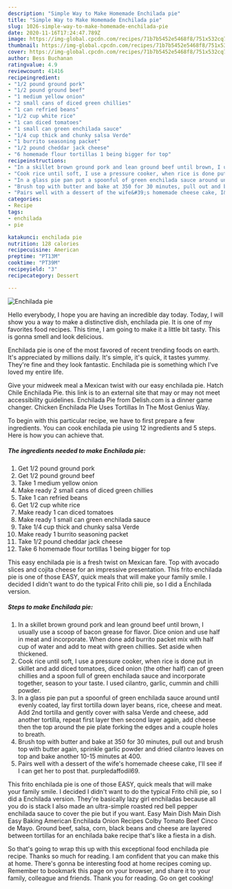 ```yaml
---
description: "Simple Way to Make Homemade Enchilada pie"
title: "Simple Way to Make Homemade Enchilada pie"
slug: 1026-simple-way-to-make-homemade-enchilada-pie
date: 2020-11-16T17:24:47.789Z
image: https://img-global.cpcdn.com/recipes/71b7b5452e5468f8/751x532cq70/enchilada-pie-recipe-main-photo.jpg
thumbnail: https://img-global.cpcdn.com/recipes/71b7b5452e5468f8/751x532cq70/enchilada-pie-recipe-main-photo.jpg
cover: https://img-global.cpcdn.com/recipes/71b7b5452e5468f8/751x532cq70/enchilada-pie-recipe-main-photo.jpg
author: Bess Buchanan
ratingvalue: 4.9
reviewcount: 41416
recipeingredient:
- "1/2 pound ground pork"
- "1/2 pound ground beef"
- "1 medium yellow onion"
- "2 small cans of diced green chillies"
- "1 can refried beans"
- "1/2 cup white rice"
- "1 can diced tomatoes"
- "1 small can green enchilada sauce"
- "1/4 cup thick and chunky salsa Verde"
- "1 burrito seasoning packet"
- "1/2 pound cheddar jack cheese"
- "6 homemade flour tortillas 1 being bigger for top"
recipeinstructions:
- "In a skillet brown ground pork and lean ground beef until brown, I usually use a scoop of bacon grease for flavor. Dice onion and use half in meat and incorporate. When done add burrito packet mix with half cup of water and add to meat with green chillies. Set aside when thickened."
- "Cook rice until soft, I use a pressure cooker, when rice is done put in skillet and add diced tomatoes, diced onion (the other half) can of green chillies and a spoon full of green enchilada sauce and incorporate together, season to your taste. I used cilantro, garlic, cummin and chilli powder."
- "In a glass pie pan put a spoonful of green enchilada sauce around until evenly coated, lay first tortilla down layer beans, rice, cheese and meat. Add 2nd tortilla and gently cover with salsa Verde and cheese, add another tortilla, repeat first layer then second layer again, add cheese then the top around the pie plate forking the edges and a couple holes to breath."
- "Brush top with butter and bake at 350 for 30 minutes, pull out and brush top with butter again, sprinkle garlic powder and dried cilantro leaves on top and bake another 10-15 minutes at 400."
- "Pairs well with a dessert of the wife&#39;s homemade cheese cake, I&#39;ll see if I can get her to post that. purpledaffodil69."
categories:
- Recipe
tags:
- enchilada
- pie

katakunci: enchilada pie 
nutrition: 128 calories
recipecuisine: American
preptime: "PT13M"
cooktime: "PT39M"
recipeyield: "3"
recipecategory: Dessert

---
```



![Enchilada pie](https://img-global.cpcdn.com/recipes/71b7b5452e5468f8/751x532cq70/enchilada-pie-recipe-main-photo.jpg)

Hello everybody, I hope you are having an incredible day today. Today, I will show you a way to make a distinctive dish, enchilada pie. It is one of my favorites food recipes. This time, I am going to make it a little bit tasty. This is gonna smell and look delicious.

Enchilada pie is one of the most favored of recent trending foods on earth. It's appreciated by millions daily. It's simple, it's quick, it tastes yummy. They're fine and they look fantastic. Enchilada pie is something which I've loved my entire life.

Give your midweek meal a Mexican twist with our easy enchilada pie. Hatch Chile Enchilada Pie. this link is to an external site that may or may not meet accessibility guidelines. Enchilada Pie from Delish.com is a dinner game changer. Chicken Enchilada Pie Uses Tortillas In The Most Genius Way.


To begin with this particular recipe, we have to first prepare a few ingredients. You can cook enchilada pie using 12 ingredients and 5 steps. Here is how you can achieve that.

<!--inarticleads1-->

##### The ingredients needed to make Enchilada pie:

1. Get 1/2 pound ground pork
1. Get 1/2 pound ground beef
1. Take 1 medium yellow onion
1. Make ready 2 small cans of diced green chillies
1. Take 1 can refried beans
1. Get 1/2 cup white rice
1. Make ready 1 can diced tomatoes
1. Make ready 1 small can green enchilada sauce
1. Take 1/4 cup thick and chunky salsa Verde
1. Make ready 1 burrito seasoning packet
1. Take 1/2 pound cheddar jack cheese
1. Take 6 homemade flour tortillas 1 being bigger for top


This easy enchilada pie is a fresh twist on Mexican fare. Top with avocado slices and cojita cheese for an impressive presentation. This frito enchilada pie is one of those EASY, quick meals that will make your family smile. I decided I didn&#39;t want to do the typical Frito chili pie, so I did a Enchilada version. 

<!--inarticleads2-->

##### Steps to make Enchilada pie:

1. In a skillet brown ground pork and lean ground beef until brown, I usually use a scoop of bacon grease for flavor. Dice onion and use half in meat and incorporate. When done add burrito packet mix with half cup of water and add to meat with green chillies. Set aside when thickened.
1. Cook rice until soft, I use a pressure cooker, when rice is done put in skillet and add diced tomatoes, diced onion (the other half) can of green chillies and a spoon full of green enchilada sauce and incorporate together, season to your taste. I used cilantro, garlic, cummin and chilli powder.
1. In a glass pie pan put a spoonful of green enchilada sauce around until evenly coated, lay first tortilla down layer beans, rice, cheese and meat. Add 2nd tortilla and gently cover with salsa Verde and cheese, add another tortilla, repeat first layer then second layer again, add cheese then the top around the pie plate forking the edges and a couple holes to breath.
1. Brush top with butter and bake at 350 for 30 minutes, pull out and brush top with butter again, sprinkle garlic powder and dried cilantro leaves on top and bake another 10-15 minutes at 400.
1. Pairs well with a dessert of the wife&#39;s homemade cheese cake, I&#39;ll see if I can get her to post that. purpledaffodil69.


This frito enchilada pie is one of those EASY, quick meals that will make your family smile. I decided I didn&#39;t want to do the typical Frito chili pie, so I did a Enchilada version. They&#39;re basically lazy girl enchiladas because all you do is stack I also made an ultra-simple roasted red bell pepper enchilada sauce to cover the pie but if you want. Easy Main Dish Main Dish Easy Baking American Enchilada Onion Recipes Colby Tomato Beef Cinco de Mayo. Ground beef, salsa, corn, black beans and cheese are layered between tortillas for an enchilada bake recipe that&#39;s like a fiesta in a dish. 

So that's going to wrap this up with this exceptional food enchilada pie recipe. Thanks so much for reading. I am confident that you can make this at home. There's gonna be interesting food at home recipes coming up. Remember to bookmark this page on your browser, and share it to your family, colleague and friends. Thank you for reading. Go on get cooking!
